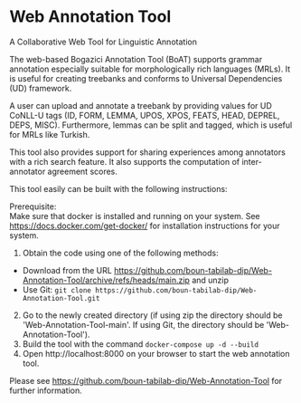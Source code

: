 # Web Annotation Tool

A Collaborative Web Tool for Linguistic Annotation

The web-based Bogazici Annotation Tool (BoAT) supports grammar annotation especially suitable for morphologically rich languages (MRLs). It is useful for creating treebanks and conforms to Universal Dependencies (UD) framework.

A user can upload and annotate a treebank by providing values for UD CoNLL-U tags (ID, FORM, LEMMA, UPOS, XPOS, FEATS, HEAD, DEPREL, DEPS, MISC). Furthermore, lemmas can be split and tagged, which is useful for MRLs like Turkish.

This tool also provides support for sharing experiences among annotators with a rich search feature. It also supports the computation of inter-annotator agreement scores.

This tool easily can be built with the following instructions:

Prerequisite:  
Make sure that docker is installed and running on your system.
See https://docs.docker.com/get-docker/ for installation instructions for your system.

1. Obtain the code using one of the following methods:
- Download from the URL https://github.com/boun-tabilab-dip/Web-Annotation-Tool/archive/refs/heads/main.zip and unzip
- Use Git: `git clone https://github.com/boun-tabilab-dip/Web-Annotation-Tool.git`
2. Go to the newly created directory (if using zip the directory should be 'Web-Annotation-Tool-main'. If using Git, the directory should be 'Web-Annotation-Tool').
3. Build the tool with the command `docker-compose up -d --build`
4. Open http://localhost:8000 on your browser to start the web annotation tool.

Please see https://github.com/boun-tabilab-dip/Web-Annotation-Tool for further information.
